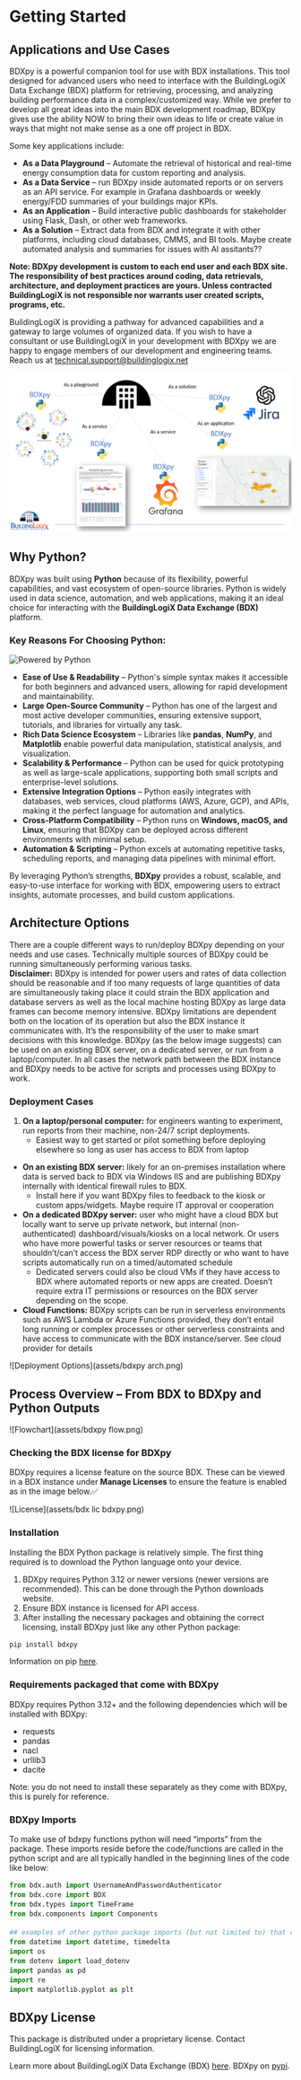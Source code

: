 # Getting Started

## Applications and Use Cases

BDXpy is a powerful companion tool for use with BDX installations. This tool designed for advanced users who need to interface with the BuildingLogiX Data Exchange (BDX) platform for retrieving, processing, and analyzing building performance data in a complex/customized way. While we prefer to develop all great ideas into the main BDX development roadmap, BDXpy gives use the ability NOW to bring their own ideas to life or create value in ways that might not make sense as a one off project in BDX.

Some key applications include:

- **As a Data Playground** – Automate the retrieval of historical and real-time energy consumption data for custom reporting and analysis.
- **As a Data Service** – run BDXpy inside automated reports or on servers as an API service. For example in Grafana dashboards or weekly energy/FDD summaries of your buildings major KPIs.
- **As an Application** – Build interactive public dashboards for stakeholder using Flask, Dash, or other web frameworks.
- **As a Solution** – Extract data from BDX and integrate it with other platforms, including cloud databases, CMMS, and BI tools. Maybe create automated analysis and summaries for issues with AI assitants??

**Note: BDXpy development is custom to each end user and each BDX site. The responsibility of best practices around coding, data retrievals, architecture, and deployment practices are yours. Unless contracted BuildingLogiX is not responsible nor warrants user created scripts, programs, etc.**

BuildingLogiX is providing a pathway for advanced capabilities and a gateway to large volumes of organized data. If you wish to have a consultant or use BuildingLogiX in your development with BDXpy we are happy to engage members of our development and engineering teams. Reach us at technical.support@buildinglogix.net

![Applications and Use Cases](assets/bdxpy_applications.PNG)
## Why Python?

BDXpy was built using **Python** because of its flexibility, powerful capabilities, and vast ecosystem of open-source libraries. Python is widely used in data science, automation, and web applications, making it an ideal choice for interacting with the **BuildingLogiX Data Exchange (BDX)** platform.

### Key Reasons For Choosing Python:
<img src="https://www.python.org/static/community_logos/python-logo-master-v3-TM.png" alt="Powered by Python" width="150px">


- **Ease of Use & Readability** – Python's simple syntax makes it accessible for both beginners and advanced users, allowing for rapid development and maintainability.
- **Large Open-Source Community** – Python has one of the largest and most active developer communities, ensuring extensive support, tutorials, and libraries for virtually any task.
- **Rich Data Science Ecosystem** – Libraries like **pandas**, **NumPy**, and **Matplotlib** enable powerful data manipulation, statistical analysis, and visualization.
- **Scalability & Performance** – Python can be used for quick prototyping as well as large-scale applications, supporting both small scripts and enterprise-level solutions.
- **Extensive Integration Options** – Python easily integrates with databases, web services, cloud platforms (AWS, Azure, GCP), and APIs, making it the perfect language for automation and analytics.
- **Cross-Platform Compatibility** – Python runs on **Windows, macOS, and Linux**, ensuring that BDXpy can be deployed across different environments with minimal setup.
- **Automation & Scripting** – Python excels at automating repetitive tasks, scheduling reports, and managing data pipelines with minimal effort.

By leveraging Python’s strengths, **BDXpy** provides a robust, scalable, and easy-to-use interface for working with BDX, empowering users to extract insights, automate processes, and build custom applications.


## Architecture Options
There are a couple different ways to run/deploy BDXpy depending on your needs and use cases. Technically multiple sources of BDXpy could be running simultaneously performing various tasks.  
**Disclaimer:** BDXpy is intended for power users and rates of data collection should be reasonable and if too many requests of large quantities of data  are simultaneously taking place it could strain the BDX application and database servers as well as the local machine hosting BDXpy as large data frames can become memory intensive. BDXpy limitations are dependent both on the location of its operation but also the BDX instance it communicates with. It’s the responsibility of the user to make smart decisions with this knowledge.
BDXpy (as the below image suggests) can be used on an existing BDX server, on a dedicated server, or run from a laptop/computer. In all cases the network path between the BDX instance and BDXpy needs to be active for scripts and processes using BDXpy to work.

### Deployment Cases
1. **On a laptop/personal computer:** for engineers wanting to experiment, run reports from their machine, non-24/7 script deployments.
    - Easiest way to get started or pilot something before deploying elsewhere so long as user has access to BDX from laptop
- **On an existing BDX server:** likely for an on-premises installation where data is served back to BDX via Windows IIS and are publishing BDXpy internally with identical firewall rules to BDX.
    - Install here if you want BDXpy files to feedback to the kiosk or custom apps/widgets. Maybe require IT approval or cooperation
- **On a dedicated BDXpy server:** user who might have a cloud BDX but locally want to serve up private network, but internal (non-authenticated) dashboard/visuals/kiosks on a local network. Or users who have more powerful tasks or server resources or teams that shouldn’t/can’t access the BDX server RDP directly or who want to have scripts automatically run on a timed/automated schedule
    - Dedicated servers could also be cloud VMs if they have access to BDX where automated reports or new apps are created. Doesn’t require extra IT permissions or resources on the BDX server depending on the scope.
- **Cloud Functions:** BDXpy scripts can be run in serverless environments such as AWS Lambda or Azure Functions provided, they don’t entail long running or complex processes or other serverless constraints and have access to communicate with the BDX instance/server. See cloud provider for details

![Deployment Options](assets/bdxpy arch.png)


## Process Overview – From BDX to BDXpy and Python Outputs
![Flowchart](assets/bdxpy flow.png)


### Checking the BDX license for BDXpy
BDXpy requires a license feature on the source BDX. These can be viewed in a BDX instance under **Manage Licenses** to ensure the feature is enabled as in the image below.✅

![License](assets/bdx lic bdxpy.png)

### Installation

Installing the BDX Python package is relatively simple. The first thing required is to download the Python language onto your device.

1. BDXpy requires Python 3.12 or newer versions (newer versions are recommended). This can be done through the Python downloads website.
2. Ensure BDX instance is licensed for API access.
3. After installing the necessary packages and obtaining the correct licensing, install BDXpy just like any other Python package:

```python
pip install bdxpy
```
Information on pip [here](https://pypi.org/).

### Requirements packaged that come with BDXpy
BDXpy requires Python 3.12+ and the following dependencies which will be installed with BDXpy:

- requests
- pandas
- nacl
- urllib3
- dacite

Note: you do not need to install these separately as they come with BDXpy, this is purely for reference.

### BDXpy Imports 
To make use of bdxpy functions python will need “imports” from the package. These imports reside before the code/functions are called in the python script and are all typically handled in the beginning lines of the code like below:

```python
from bdx.auth import UsernameAndPasswordAuthenticator
from bdx.core import BDX
from bdx.types import TimeFrame
from bdx.components import Components

## examples of other python package imports (but not limited to) that can be used with data from BDXpy
from datetime import datetime, timedelta
import os
from dotenv import load_dotenv
import pandas as pd
import re
import matplotlib.pyplot as plt
```


## BDXpy License
This package is distributed under a proprietary license. Contact BuildingLogiX for licensing information.

Learn more about BuildingLogiX Data Exchange (BDX) [here](https://buildinglogix.net/connected-buildings/buildinglogix-data-exchange-bdx/).
BDXpy on [pypi](https://pypi.org/project/bdxpy/).